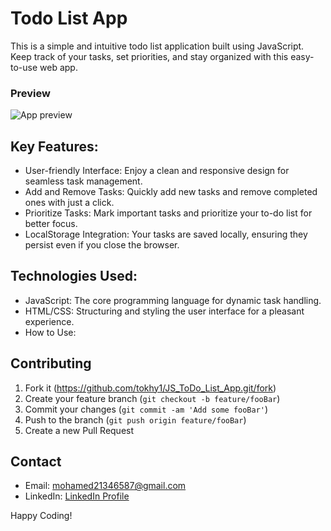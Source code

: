 # Todo List App

This is a simple and intuitive todo list application built using JavaScript. Keep track of your tasks, set priorities, and stay organized with this easy-to-use web app.

### Preview

![App preview](https://github.com/tokhy1/JS_ToDo_List_App/assets/140895791/76621d22-9164-4dd4-a4fe-5513fad82128)


## Key Features:

- User-friendly Interface: Enjoy a clean and responsive design for seamless task management.
- Add and Remove Tasks: Quickly add new tasks and remove completed ones with just a click.
- Prioritize Tasks: Mark important tasks and prioritize your to-do list for better focus.
- LocalStorage Integration: Your tasks are saved locally, ensuring they persist even if you close the browser.

## Technologies Used:

- JavaScript: The core programming language for dynamic task handling.
- HTML/CSS: Structuring and styling the user interface for a pleasant experience.
- How to Use:

## Contributing

1. Fork it (<https://github.com/tokhy1/JS_ToDo_List_App.git/fork>)
2. Create your feature branch (`git checkout -b feature/fooBar`)
3. Commit your changes (`git commit -am 'Add some fooBar'`)
4. Push to the branch (`git push origin feature/fooBar`)
5. Create a new Pull Request

## Contact 
- Email: <mohamed21346587@gmail.com>
- LinkedIn: [LinkedIn Profile](https://www.linkedin.com/in/mohamed-ashraf-abd-elmoneam-409538246?lipi=urn%3Ali%3Apage%3Ad_flagship3_profile_view_base_contact_details%3BgLq%2BPh0QQX62Mwzt3ozQGQ%3D%3D)


Happy Coding!
